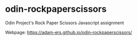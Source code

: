 # odin-rockpaperscissors
Odin Project's Rock Paper Scissors Javascript assignment

Webpage: https://adam-ers.github.io/odin-rockpaperscissors/
